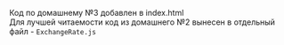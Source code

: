 Код по домашнему №3 добавлен в index.html  
Для лучшей читаемости код из домашнего №2 вынесен в отдельный файл - `ExchangeRate.js`
